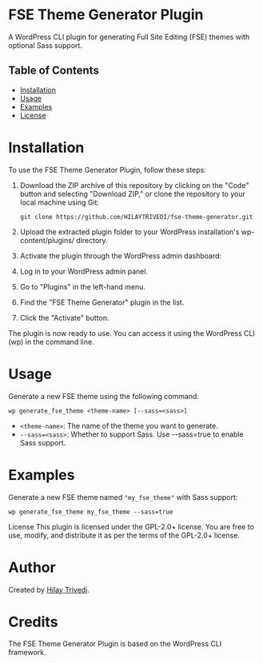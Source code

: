 # FSE Theme Generator Plugin

A WordPress CLI plugin for generating Full Site Editing (FSE) themes with optional Sass support.

## Table of Contents

- [Installation](#installation)
- [Usage](#usage)
- [Examples](#examples)
- [License](#license)

# Installation

To use the FSE Theme Generator Plugin, follow these steps:

1. Download the ZIP archive of this repository by clicking on the "Code" button and selecting "Download ZIP," or clone the repository to your local machine using Git:

   ```git clone https://github.com/HILAYTRIVEDI/fse-theme-generator.git```

2. Upload the extracted plugin folder to your WordPress installation's wp-content/plugins/ directory.

3. Activate the plugin through the WordPress admin dashboard:

4. Log in to your WordPress admin panel.
5. Go to "Plugins" in the left-hand menu.
6. Find the "FSE Theme Generator" plugin in the list.
7. Click the "Activate" button.

The plugin is now ready to use. You can access it using the WordPress CLI (wp) in the command line.

# Usage

Generate a new FSE theme using the following command:

```wp generate_fse_theme <theme-name> [--sass=<sass>]```

* `<theme-name>`: The name of the theme you want to generate.
* `--sass=<sass>`: Whether to support Sass. Use --sass=true to enable Sass support.

# Examples
Generate a new FSE theme named `"my_fse_theme"` with Sass support:

`wp generate_fse_theme my_fse_theme --sass=true`

License
This plugin is licensed under the GPL-2.0+ license. You are free to use, modify, and distribute it as per the terms of the GPL-2.0+ license.

# Author
Created by [Hilay Trivedi](https://profiles.wordpress.org/hilayt24/).

# Credits
The FSE Theme Generator Plugin is based on the WordPress CLI framework.